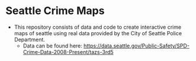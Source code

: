 # Seattle Crime Maps

* This repository consists of data and code to create interactive crime maps of seattle using real data provided by the City of Seattle Police Department.
  * Data can be found here: https://data.seattle.gov/Public-Safety/SPD-Crime-Data-2008-Present/tazs-3rd5
